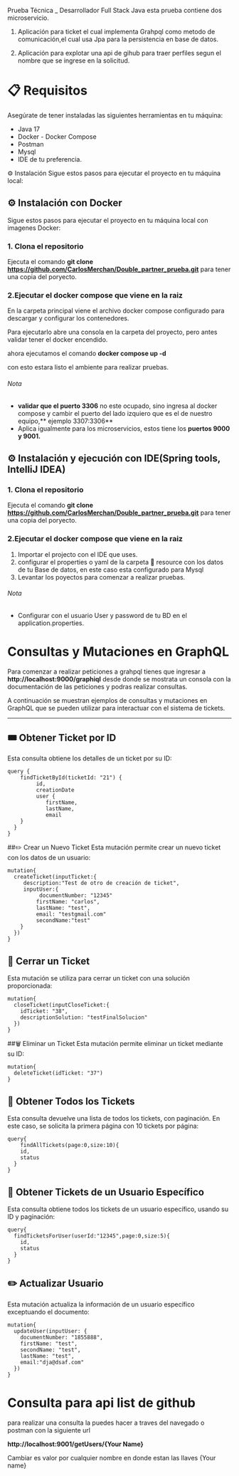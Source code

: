 
Prueba Técnica _ Desarrollador Full Stack Java  esta prueba contiene dos microservicio.

1. Aplicación para ticket el cual implementa Grahpql como metodo de comunicación,el cual usa Jpa para la persistencia en base de datos. 

2. Aplicación para explotar una api de gihub para traer perfiles segun el nombre que se ingrese en la solicitud.


# 📋 Requisitos
Asegúrate de tener instaladas las siguientes herramientas en tu máquina:

- Java 17
- Docker - Docker Compose
- Postman
- Mysql
- IDE de tu preferencia.

⚙️ Instalación
Sigue estos pasos para ejecutar el proyecto en tu máquina local:

## ⚙️ Instalación con Docker

Sigue estos pasos para ejecutar el proyecto en tu máquina local con imagenes Docker:

### 1. Clona el repositorio

    
  Ejecuta el comando **git clone  https://github.com/CarlosMerchan/Double_partner_prueba.git** para tener una copia del poryecto.
    

### 2.Ejecutar el docker compose que viene en la raiz
En la carpeta principal viene el archivo docker compose configurado para descargar y configurar los contenedores.

Para ejecutarlo abre una consola en la carpeta del proyecto, pero antes validar tener el docker encendido.

ahora ejecutamos el comando **docker compose up -d** 

con esto estara listo el ambiente para realizar pruebas.

###### Nota 
- **validar que el puerto 3306** no este ocupado, sino ingresa al docker compose y cambir el puerto del lado izquiero que es el de nuestro equipo,** ejemplo 3307:3306**
- Aplica igualmente para los microservicios, estos tiene los **puertos 9000 y 9001.**

## ⚙️ Instalación y ejecución con IDE(Spring tools, IntelliJ IDEA)

### 1. Clona el repositorio

    
  Ejecuta el comando **git clone  https://github.com/CarlosMerchan/Double_partner_prueba.git** para tener una copia del poryecto.

### 2.Ejecutar el docker compose que viene en la raiz
1. Importar el projecto con el IDE que uses.
2. configurar el properties o yaml de la carpeta  📁 resource con los datos de tu Base de datos, en este caso esta configurado para Mysql
3. Levantar los poyectos para comenzar a realizar pruebas.

###### Nota
- Configurar  con el usuario User y password de tu BD en el application.properties.

# Consultas y Mutaciones en GraphQL

Para comenzar a realizar peticiones a grahpql tienes que ingresar a **http://localhost:9000/graphiql** desde donde se mostrata un consola con la documentación de las peticiones y  podras realizar consultas.



A continuación se muestran ejemplos de consultas y mutaciones en GraphQL que se pueden utilizar para interactuar con el sistema de tickets.

---

## 🎟️ Obtener Ticket por ID

Esta consulta obtiene los detalles de un ticket por su ID:

    
    
    
    query {
      	findTicketById(ticketId: "21") {
       		 id,
       		 creationDate
       		 user {
          		firstName,
          		lastName,
          		email
        }
      }
    }

##✏️ Crear un Nuevo Ticket
Esta mutación permite crear un nuevo ticket con los datos de un usuario:



    mutation{
      createTicket(inputTicket:{
       	 description:"Test de otro de creación de ticket",
       	 inputUser:{
        	  documentNumber: "12345"
         	 firstName: "carlos",
         	 lastName: "test",
         	 email: "testgmail.com"
         	 secondName:"test"
        }
      })
    }
	
## 🛑 Cerrar un Ticket
Esta mutación se utiliza para cerrar un ticket con una solución proporcionada:


    mutation{
      closeTicket(inputCloseTicket:{
        idTicket: "38",
        descriptionSolution: "testFinalSolucion"
      })
    }

##🗑️ Eliminar un Ticket
Esta mutación permite eliminar un ticket mediante su ID:



    mutation{
      deleteTicket(idTicket: "37")
    }
	
	
## 📜 Obtener Todos los Tickets
Esta consulta devuelve una lista de todos los tickets, con paginación. En este caso, se solicita la primera página con 10 tickets por página:



    query{
     	findAllTickets(page:0,size:10){
        id,
        status
      }
    }
	
## 👤 Obtener Tickets de un Usuario Específico
Esta consulta obtiene todos los tickets de un usuario específico, usando su ID y paginación:



    query{
      findTicketsForUser(userId:"12345",page:0,size:5){
        id,
        status
      }
    }
	
## ✏️ Actualizar Usuario
Esta mutación actualiza la información de un usuario específico exceptuando el documento:

    mutation{
      updateUser(inputUser: {
        documentNumber: "1855888",
        firstName: "test",
        secondName: "test",
        lastName: "test",
        email:"dja@dsaf.com"
      })
    }
	

# Consulta para api list de github
para realizar una consulta la puedes hacer a traves del navegado o postman con la siguiente url

**http://localhost:9001/getUsers/{Your Name}**

Cambiar es valor por cualquier nombre en donde estan las llaves {Your name}

